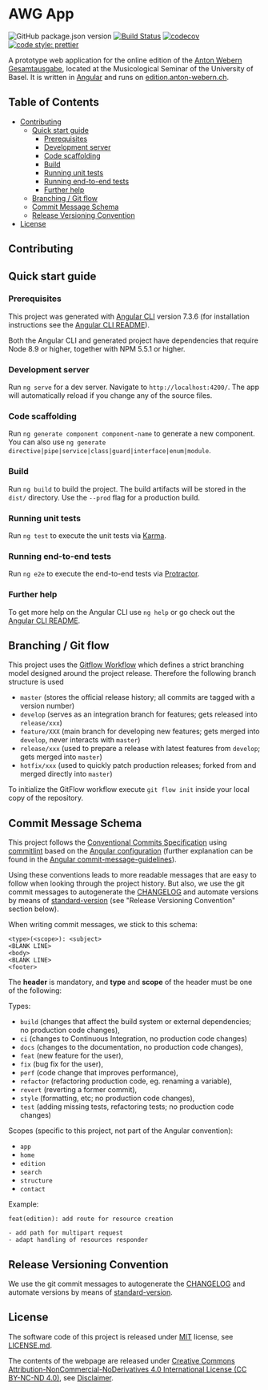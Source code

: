 # AWG App

![GitHub package.json version](https://img.shields.io/github/package-json/v/webern-unibas-ch/awg-app.svg)
[![Build Status](https://travis-ci.org/webern-unibas-ch/awg-app.svg?branch=master)](https://travis-ci.org/webern-unibas-ch/awg-app)
[![codecov](https://codecov.io/gh/webern-unibas-ch/awg-app/branch/master/graph/badge.svg)](https://codecov.io/gh/webern-unibas-ch/awg-app)
[![code style: prettier](https://img.shields.io/badge/code_style-prettier-ff69b4.svg?style=flat-square)](https://github.com/prettier/prettier)

A prototype web application for the online edition of the [Anton Webern Gesamtausgabe](https://www.anton-webern.ch), located at the Musicological Seminar of the University of Basel. It is written in [Angular](https://angular.io/) and runs on [edition.anton-webern.ch](https://edition.anton-webern.ch).

## Table of Contents

-   [Contributing](#contributing)
    -   [Quick start guide](#quick-start-guide)
        -   [Prerequisites](#prerequisites)
        -   [Development server](#development-server)
        -   [Code scaffolding](#code-scaffolding)
        -   [Build](#build)
        -   [Running unit tests](#running-unit-tests)
        -   [Running end-to-end tests](#running-end-to-end-tests)
        -   [Further help](#further-help)
    -   [Branching / Git flow](#branching--git-flow)
    -   [Commit Message Schema](#commit-message-schema)
    -   [Release Versioning Convention](#release-versioning-convention)
-   [License](#license)

## Contributing

## Quick start guide

### Prerequisites

This project was generated with [Angular CLI](https://github.com/angular/angular-cli) version 7.3.6 (for installation instructions see the [Angular CLI README](https://github.com/angular/angular-cli/blob/master/packages/angular/cli/README.md)).

Both the Angular CLI and generated project have dependencies that require Node 8.9 or higher, together
with NPM 5.5.1 or higher.

### Development server

Run `ng serve` for a dev server. Navigate to `http://localhost:4200/`. The app will automatically reload if you change any of the source files.

### Code scaffolding

Run `ng generate component component-name` to generate a new component. You can also use `ng generate directive|pipe|service|class|guard|interface|enum|module`.

### Build

Run `ng build` to build the project. The build artifacts will be stored in the `dist/` directory. Use the `--prod` flag for a production build.

### Running unit tests

Run `ng test` to execute the unit tests via [Karma](https://karma-runner.github.io).

### Running end-to-end tests

Run `ng e2e` to execute the end-to-end tests via [Protractor](http://www.protractortest.org/).

### Further help

To get more help on the Angular CLI use `ng help` or go check out the [Angular CLI README](https://github.com/angular/angular-cli/blob/master/README.md).

## Branching / Git flow

This project uses the [Gitflow Workflow](https://www.atlassian.com/git/tutorials/comparing-workflows/gitflow-workflow) which defines a strict branching model designed around the project release. Therefore the following branch structure is used

-   `master` (stores the official release history; all commits are tagged with a version number)
-   `develop` (serves as an integration branch for features; gets released into `release/xxx`)
-   `feature/XXX` (main branch for developing new features; gets merged into `develop`, never interacts with `master`)
-   `release/xxx` (used to prepare a release with latest features from `develop`; gets merged into `master`)
-   `hotfix/xxx` (used to quickly patch production releases; forked from and merged directly into `master`)

To initialize the GitFlow workflow execute `git flow init` inside your local copy of the repository.

## Commit Message Schema

This project follows the [Conventional Commits Specification](https://conventionalcommits.org) using [commitlint](https://conventional-changelog.github.io/commitlint/#/) based on the [Angular configuration](https://github.com/conventional-changelog/commitlint/tree/master/@commitlint/config-angular) (further explanation can be found in the [Angular commit-message-guidelines](https://github.com/angular/angular/blob/master/CONTRIBUTING.md#-commit-message-guidelines)).

Using these conventions leads to more readable messages that are easy to follow when looking through the project history. But also, we use the git commit messages to autogenerate the [CHANGELOG](https://github.com/webern-unibas-ch/awg-app/blob/master/LICENSE.md) and automate versions by means of [standard-version](https://github.com/conventional-changelog/standard-version) (see "Release Versioning Convention" section below).

When writing commit messages, we stick to this schema:

```
<type>(<scope>): <subject>
<BLANK LINE>
<body>
<BLANK LINE>
<footer>
```

The **header** is mandatory, and **type** and **scope** of the header must be one of the following:

Types:

-   `build` (changes that affect the build system or external dependencies; no production code changes),
-   `ci` (changes to Continuous Integration, no production code changes)
-   `docs` (changes to the documentation, no production code changes),
-   `feat` (new feature for the user),
-   `fix` (bug fix for the user),
-   `perf` (code change that improves performance),
-   `refactor` (refactoring production code, eg. renaming a variable),
-   `revert` (reverting a former commit),
-   `style` (formatting, etc; no production code changes),
-   `test` (adding missing tests, refactoring tests; no production code changes)

Scopes (specific to this project, not part of the Angular convention):

-   `app`
-   `home`
-   `edition`
-   `search`
-   `structure`
-   `contact`

Example:

```
feat(edition): add route for resource creation

- add path for multipart request
- adapt handling of resources responder
```

## Release Versioning Convention

We use the git commit messages to autogenerate the [CHANGELOG](https://github.com/webern-unibas-ch/awg-app/blob/master/CHANGELOG.md) and automate versions by means of [standard-version](https://github.com/conventional-changelog/standard-version).

## License

The software code of this project is released under [MIT](https://opensource.org/licenses/MIT) license, see [LICENSE.md](https://github.com/webern-unibas-ch/awg-app/blob/master/LICENSE.md).

The contents of the webpage are released under [Creative Commons Attribution-NonCommercial-NoDerivatives 4.0 International License (CC BY-NC-ND 4.0)](https://creativecommons.org/licenses/by-nc-nd/4.0/), see [Disclaimer](http://edition.anton-webern.ch/contact#awg-disclaimer).
